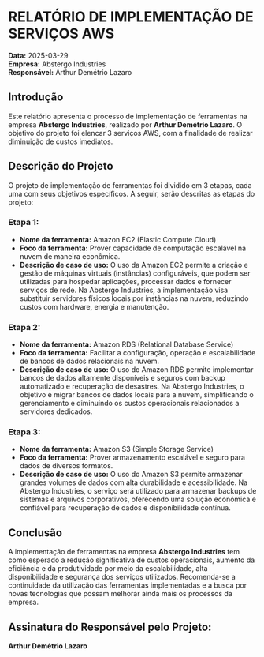 # RELATÓRIO DE IMPLEMENTAÇÃO DE SERVIÇOS AWS

**Data:** 2025-03-29  
**Empresa:** Abstergo Industries  
**Responsável:** Arthur Demétrio Lazaro  

## Introdução  
Este relatório apresenta o processo de implementação de ferramentas na empresa **Abstergo Industries**, realizado por **Arthur Demétrio Lazaro**. O objetivo do projeto foi elencar 3 serviços AWS, com a finalidade de realizar diminuição de custos imediatos.

## Descrição do Projeto  
O projeto de implementação de ferramentas foi dividido em 3 etapas, cada uma com seus objetivos específicos. A seguir, serão descritas as etapas do projeto:

### Etapa 1:  
- **Nome da ferramenta:** Amazon EC2 (Elastic Compute Cloud)  
- **Foco da ferramenta:** Prover capacidade de computação escalável na nuvem de maneira econômica.  
- **Descrição de caso de uso:** O uso da Amazon EC2 permite a criação e gestão de máquinas virtuais (instâncias) configuráveis, que podem ser utilizadas para hospedar aplicações, processar dados e fornecer serviços de rede. Na Abstergo Industries, a implementação visa substituir servidores físicos locais por instâncias na nuvem, reduzindo custos com hardware, energia e manutenção.

### Etapa 2:  
- **Nome da ferramenta:** Amazon RDS (Relational Database Service)  
- **Foco da ferramenta:** Facilitar a configuração, operação e escalabilidade de bancos de dados relacionais na nuvem.  
- **Descrição de caso de uso:** O uso do Amazon RDS permite implementar bancos de dados altamente disponíveis e seguros com backup automatizado e recuperação de desastres. Na Abstergo Industries, o objetivo é migrar bancos de dados locais para a nuvem, simplificando o gerenciamento e diminuindo os custos operacionais relacionados a servidores dedicados.

### Etapa 3:  
- **Nome da ferramenta:** Amazon S3 (Simple Storage Service)  
- **Foco da ferramenta:** Prover armazenamento escalável e seguro para dados de diversos formatos.  
- **Descrição de caso de uso:** O uso do Amazon S3 permite armazenar grandes volumes de dados com alta durabilidade e acessibilidade. Na Abstergo Industries, o serviço será utilizado para armazenar backups de sistemas e arquivos corporativos, oferecendo uma solução econômica e confiável para recuperação de dados e disponibilidade contínua.

## Conclusão  
A implementação de ferramentas na empresa **Abstergo Industries** tem como esperado a redução significativa de custos operacionais, aumento da eficiência e da produtividade por meio da escalabilidade, alta disponibilidade e segurança dos serviços utilizados. Recomenda-se a continuidade da utilização das ferramentas implementadas e a busca por novas tecnologias que possam melhorar ainda mais os processos da empresa.


## Assinatura do Responsável pelo Projeto:  

**Arthur Demétrio Lazaro**
